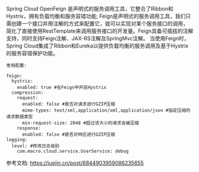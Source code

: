 Spring Cloud OpenFeign 是声明式的服务调用工具，它整合了Ribbon和Hystrix，拥有负载均衡和服务容错功能;
Feign是声明式的服务调用工具，我们只需创建一个接口并用注解的方式来配置它，就可以实现对某个服务接口的调用，
简化了直接使用RestTemplate来调用服务接口的开发量。Feign具备可插拔的注解支持，同时支持Feign注解、JAX-RS注解及SpringMvc注解。
当使用Feign时，Spring Cloud集成了Ribbon和Eureka以提供负载均衡的服务调用及基于Hystrix的服务容错保护功能。

`常用配置:`
```shell script
feign:
  hystrix:
    enabled: true #在Feign中开启Hystrix
  compression:
    request:
      enabled: false #是否对请求进行GZIP压缩
      mime-types: text/xml,application/xml,application/json #指定压缩的请求数据类型
      min-request-size: 2048 #超过该大小的请求会被压缩
    response:
      enabled: false #是否对响应进行GZIP压缩
logging:
  level: #修改日志级别
    com.macro.cloud.service.UserService: debug
```

参考文档: https://juejin.cn/post/6844903959086235655